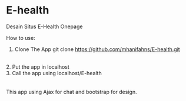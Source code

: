 # E-health
Desain Situs E-Health Onepage

How to use:
<br>
1. Clone The App
git clone https://github.com/mhanifahns/E-health.git
<br>
2. Put the app in localhost
<br>
3. Call the app using localhost/E-health
<br>
<br>
<br>
This app using Ajax for chat and bootstrap for design.


